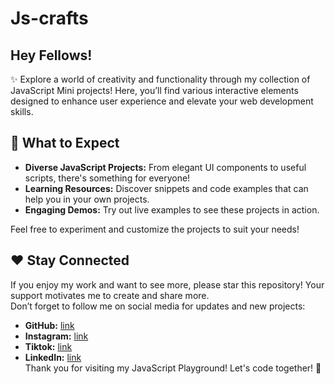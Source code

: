 # Js-crafts
<h2>Hey Fellows!</h2>
✨ Explore a world of creativity and functionality through my collection of JavaScript Mini projects! Here, you’ll find various interactive elements designed to enhance user experience and elevate your web development skills.

<h2>🚀 What to Expect</h2>
<ul>
<li><b>Diverse JavaScript Projects:</b> From elegant UI components to useful scripts, there's something for everyone!</li>
<li><b>Learning Resources:</b> Discover snippets and code examples that can help you in your own projects.</li>
<li><b>Engaging Demos:</b> Try out live examples to see these projects in action.</li>
</ul>

Feel free to experiment and customize the projects to suit your needs!

<h2>❤️ Stay Connected</h2>
If you enjoy my work and want to see more, please star this repository! Your support motivates me to create and share more.
<br>
Don’t forget to follow me on social media for updates and new projects:
<br>
<ul>
  <li>
<b>GitHub:</b> <a href="https://github.com/RubabMubashar/">link</a>
  </li>
  <li>
<b>Instagram:</b> <a href="https://www.instagram.com/thedesigningdev/">link</a>
  </li>
  <li>
<b>Tiktok:</b> <a href="https://www.tiktok.com/@thedesigningdev/">link</a>
  </li>
  <li>
<b>LinkedIn:</b> <a href="https://www.linkedin.com/in/rubabmubashar-profile/">link</a>
  </li>
Thank you for visiting my JavaScript Playground! Let's code together! 🌟
